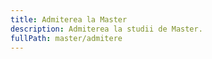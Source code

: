 ```yaml
---
title: Admiterea la Master
description: Admiterea la studii de Master.
fullPath: master/admitere
---
```

